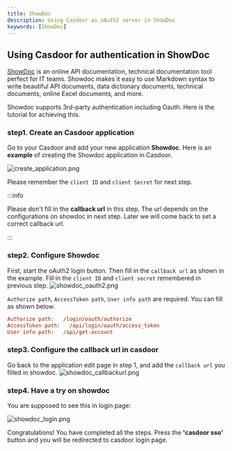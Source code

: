 ```yaml
---
title: ShowDoc
description: Using Casdoor as oAuth2 server in ShowDoc
keywords: [ShowDoc]
---
```


## Using Casdoor for authentication in ShowDoc

[ShowDoc](https://www.showdoc.com.cn/) is an online API documentation, technical documentation tool perfect for IT 
teams. Showdoc makes it easy to use Markdown syntax to write beautiful API documents, data dictionary documents, technical documents, online Excel documents, and more.

Showdoc supports 3rd-party authentication including Oauth. Here is the tutorial for achieving this.

### step1. Create an Casdoor application

Go to your Casdoor and add your new application **Showdoc**. Here is an **example** of creating the Showdoc application in Casdoor.

![create_application.png](/img/integration/php/showdoc/create_application.png)

Please remember the `client ID` and `client Secret` for next step.

:::info

Please don't fill in the **callback url** in this step. The url depends on the configurations on showdoc in next step. Later we will come back to set a correct callback url.

:::

### step2. Configure Showdoc

First, start the oAuth2 login button. Then fill in the `callback url` as shown in the example.
Fill in the `client ID` and `client secret` remembered in previous step.
![showdoc_oauth2.png](/img/integration/php/showdoc/showdoc_oauth2.png)

`Authorize path`, `AccessToken path`, `User info path` are required. You can fill as shown below.

```ini
Authorize path:   /login/oauth/authorize
AccessToken path:   /api/login/oauth/access_token
User info path:   /api/get-account
```

### step3. Configure the callback url in casdoor

Go back to the application edit page in step 1, and add the `callback url` you filled in showdoc.
![showdoc_callbackurl.png](/img/integration/php/showdoc/showdoc_callbackurl.png)

### step4. Have a try on showdoc

You are supposed to see this in login page:

![showdoc_login.png](/img/integration/php/showdoc/showdoc_login.png)

Congratulations! You have completed all the steps. Press the **'casdoor sso'** button and you will be redirected to casdoor login page.
